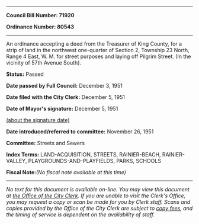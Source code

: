 

********

**Council Bill Number: 71920**
   
**Ordinance Number: 80543**
********

 An ordinance accepting a deed from the Treasurer of King County, for a strip of land in the northwest one-quarter of Section 2, Township 23 North, Range 4 East, W. M. for street purposes and laying off Pilgrim Street. (In the vicinity of 57th Avenue South).

**Status:** Passed
   
**Date passed by Full Council:** December 3, 1951
   
**Date filed with the City Clerk:** December 5, 1951
   
**Date of Mayor's signature:** December 5, 1951
   
[(about the signature date)](/~public/approvaldate.htm)
   
   
   
**Date introduced/referred to committee:** November 26, 1951
   
**Committee:** Streets and Sewers
   
   
**Index Terms:** LAND-ACQUISITION, STREETS, RAINIER-BEACH, RAINIER-VALLEY, PLAYGROUNDS-AND-PLAYFIELDS, PARKS, SCHOOLS

**Fiscal Note:**_(No fiscal note available at this time)_
********

_No text for this document is available on-line. You may view this document at [the Office of the City Clerk](http://www.seattle.gov/leg/clerk/contactUs.htm). If you are unable to visit the Clerk's Office, you may request a copy or scan be made for you by Clerk staff. Scans and copies provided by the Office of the City Clerk are subject to [copy fees](http://clerk.seattle.gov/~public/clerkfees.htm), and the timing of service is dependent on the availability of staff._

